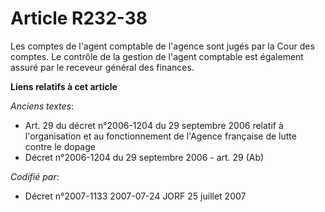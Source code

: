# Article R232-38

Les comptes de l'agent comptable de l'agence sont jugés par la Cour des comptes. Le contrôle de la gestion de l'agent
comptable est également assuré par le receveur général des finances.

**Liens relatifs à cet article**

_Anciens textes_:

  - Art. 29 du décret n°2006-1204 du 29 septembre 2006 relatif à l'organisation et au fonctionnement de l'Agence française de lutte contre le dopage
  - Décret n°2006-1204 du 29 septembre 2006 - art. 29 (Ab)

_Codifié par_:

  - Décret n°2007-1133 2007-07-24 JORF 25 juillet 2007
